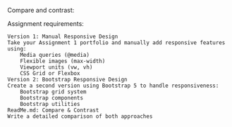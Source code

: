 Compare and contrast:

Assignment requirements:

    Version 1: Manual Responsive Design
    Take your Assignment 1 portfolio and manually add responsive features using:
        Media queries (@media)
        Flexible images (max-width)
        Viewport units (vw, vh)
        CSS Grid or Flexbox
    Version 2: Bootstrap Responsive Design
    Create a second version using Bootstrap 5 to handle responsiveness:
        Bootstrap grid system
        Bootstrap components
        Bootstrap utilities
    ReadMe.md: Compare & Contrast
    Write a detailed comparison of both approaches
